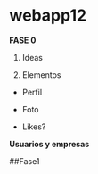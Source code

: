 # webapp12

**FASE 0**
1. Ideas

2. Elementos

 - Perfil
 
 - Foto
 
 - Likes?
 
 __Usuarios y empresas__
 
 
 ##Fase1
